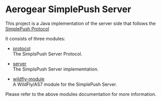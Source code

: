 # Aerogear SimplePush Server
This project is a Java implementation of the server side that follows the [SimplePush Protocol](https://wiki.mozilla.org/WebAPI/SimplePush/Protocol)

It consists of three modules:  

* [protocol](https://github.com/danbev/aerogear-simplepush-server/tree/master/protocol)  
The SimplsPush Server Protocol.

* [server](https://github.com/danbev/aerogear-simplepush-server/tree/master/server)  
The SimplsPush Server implememtation.

* [wildfly-module](https://github.com/danbev/aerogear-simplepush-server/tree/master/wildfly-module)  
A WildFly/AS7 module for the SimplePush Server.

Please refer to the above modules documentation for more information.

